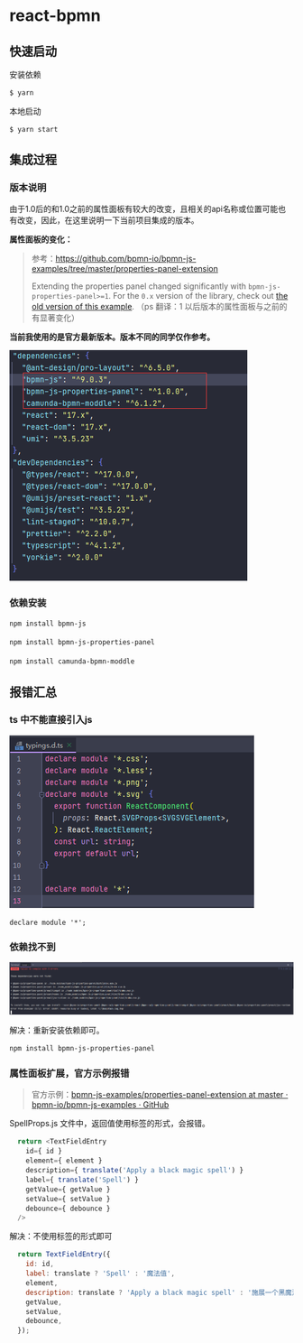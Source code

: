 # react-bpmn

## 快速启动

安装依赖

```bash
$ yarn
```

本地启动

```bash
$ yarn start
```

## 集成过程

### 版本说明

由于1.0后的和1.0之前的属性面板有较大的改变，且相关的api名称或位置可能也有改变，因此，在这里说明一下当前项目集成的版本。

**属性面板的变化：**

> 参考：https://github.com/bpmn-io/bpmn-js-examples/tree/master/properties-panel-extension
>
> Extending the properties panel changed significantly with `bpmn-js-properties-panel>=1`. For the `0.x` version of the library, check out [the old version of this example](https://github.com/bpmn-io/bpmn-js-examples/tree/b20919ac2231abf3df45b9dc9a2561010009b4a2/properties-panel-extension). （ps 翻译：1 以后版本的属性面板与之前的有显著变化）

**当前我使用的是官方最新版本。版本不同的同学仅作参考。**

![image-20220424211024464](assets/image-20220424211024464.png)

### 依赖安装

```bash
npm install bpmn-js

npm install bpmn-js-properties-panel

npm install camunda-bpmn-moddle
```

## 报错汇总

### ts 中不能直接引入js 

![image-20220420230435136](assets/image-20220420230435136-16505400906921.png)

```
declare module '*';
```

### 依赖找不到

![image-20220421151013097](assets/image-20220421151013097.png)

解决：重新安装依赖即可。

```bash
npm install bpmn-js-properties-panel
```

### 属性面板扩展，官方示例报错

>官方示例：[bpmn-js-examples/properties-panel-extension at master · bpmn-io/bpmn-js-examples · GitHub](https://github.com/bpmn-io/bpmn-js-examples/tree/master/properties-panel-extension)

SpellProps.js 文件中，返回值使用标签的形式，会报错。

```js
  return <TextFieldEntry
    id={ id }
    element={ element }
    description={ translate('Apply a black magic spell') }
    label={ translate('Spell') }
    getValue={ getValue }
    setValue={ setValue }
    debounce={ debounce }
  />
```

解决：不使用标签的形式即可

```js
  return TextFieldEntry({
    id: id,
    label: translate ? 'Spell' : '魔法值',
    element,
    description: translate ? 'Apply a black magic spell' : '施展一个黑魔法',
    getValue,
    setValue,
    debounce,
  });
```








